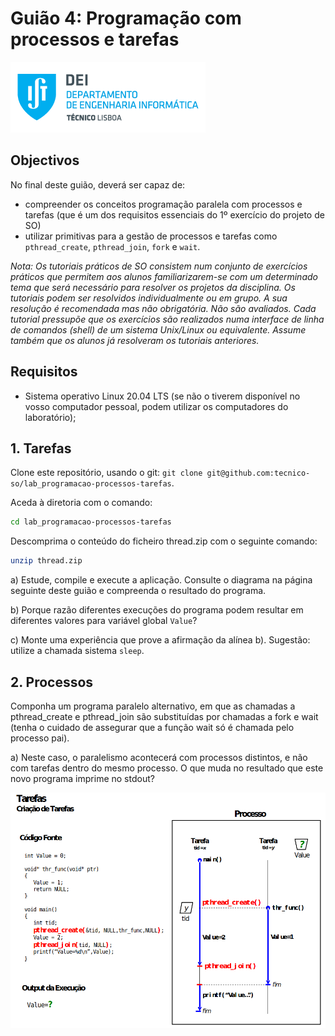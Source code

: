 # Guião 4: Programação com processos e tarefas

![IST](img/IST_DEI.png)  

## Objectivos

No final deste guião, deverá ser capaz de:

- compreender os conceitos programação paralela com processos e tarefas (que
é um dos requisitos essenciais do 1º exercício do projeto de SO)
- utilizar primitivas para a gestão de processos e tarefas como `pthread_create`, `pthread_join`, `fork` e `wait`.

*Nota: Os tutoriais práticos de SO consistem num conjunto de exercícios práticos que permitem aos alunos
familiarizarem-se com um determinado tema que será necessário para resolver os projetos da disciplina.
Os tutoriais podem ser resolvidos individualmente ou em grupo. A sua resolução é recomendada mas
não obrigatória. Não são avaliados.
Cada tutorial pressupõe que os exercícios são realizados numa interface de linha de comandos (shell) de
um sistema Unix/Linux ou equivalente. Assume também que os alunos já resolveram os tutoriais
anteriores.*

## Requisitos

- Sistema operativo Linux 20.04 LTS (se não o tiverem disponível no vosso computador pessoal, podem utilizar os computadores do laboratório);

## 1. Tarefas

Clone este repositório, usando o git: `git clone git@github.com:tecnico-so/lab_programacao-processos-tarefas`.

Aceda à diretoria com o comando:

```sh
cd lab_programacao-processos-tarefas
```

Descomprima o conteúdo do ficheiro thread.zip com o seguinte comando:

```sh
unzip thread.zip
```

a) Estude, compile e execute a aplicação. Consulte o diagrama na página seguinte deste guião e
compreenda o resultado do programa.

b) Porque razão diferentes execuções do programa podem resultar em diferentes valores para variável global `Value`?

c) Monte uma experiência que prove a afirmação da alínea b). Sugestão: utilize a chamada sistema
`sleep`.

## 2. Processos

Componha um programa paralelo alternativo, em que as chamadas a pthread_create e pthread_join
são substituídas por chamadas a fork e wait (tenha o cuidado de assegurar que a função wait só é
chamada pelo processo pai).

a) Neste caso, o paralelismo acontecerá com processos distintos, e não com tarefas dentro do mesmo
processo. O que muda no resultado que este novo programa imprime no stdout?

![THREAD](img/thread_image.png)
